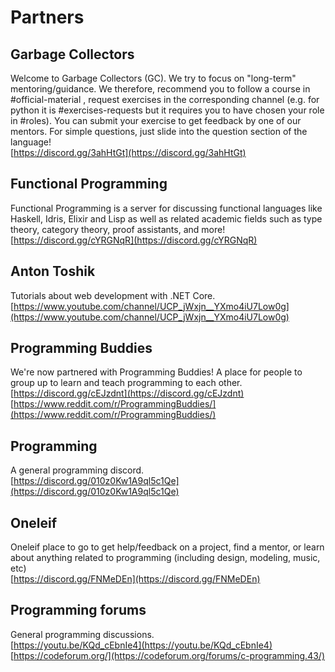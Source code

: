 # Partners

## Garbage Collectors
Welcome to Garbage Collectors (GC). We try to focus on "long-term" mentoring/guidance. 
We therefore, recommend you to follow a course in #official-material , 
request exercises in the corresponding channel (e.g. for python it is #exercises-requests 
but it requires you to have chosen your role in #roles). You can submit your exercise 
to get feedback by one of our mentors. For simple questions, just slide into the question 
section of the language!  
[https://discord.gg/3ahHtGt](https://discord.gg/3ahHtGt)

## Functional Programming
Functional Programming is a server for discussing functional languages like Haskell, 
Idris, Elixir and Lisp as well as related academic fields such as type theory, 
category theory, proof assistants, and more!  
[https://discord.gg/cYRGNqR](https://discord.gg/cYRGNqR)

## Anton Toshik
Tutorials about web development with .NET Core.  
[https://www.youtube.com/channel/UCP_jWxjn__YXmo4iU7Low0g](https://www.youtube.com/channel/UCP_jWxjn__YXmo4iU7Low0g)

## Programming Buddies
We're now partnered with Programming Buddies! A place for people to group up to learn and 
teach programming to each other.  
[https://discord.gg/cEJzdnt](https://discord.gg/cEJzdnt)  
[https://www.reddit.com/r/ProgrammingBuddies/](https://www.reddit.com/r/ProgrammingBuddies/)  

## Programming
A general programming discord.  
[https://discord.gg/010z0Kw1A9ql5c1Qe](https://discord.gg/010z0Kw1A9ql5c1Qe)

## Oneleif
Oneleif place to go to get help/feedback on a project, 
find a mentor, or learn about anything related to programming (including design, modeling, music, etc)  
[https://discord.gg/FNMeDEn](https://discord.gg/FNMeDEn)

## Programming forums 
General programming discussions.  
[https://youtu.be/KQd_cEbnIe4](https://youtu.be/KQd_cEbnIe4)  
[https://codeforum.org/](https://codeforum.org/forums/c-programming.43/)  
